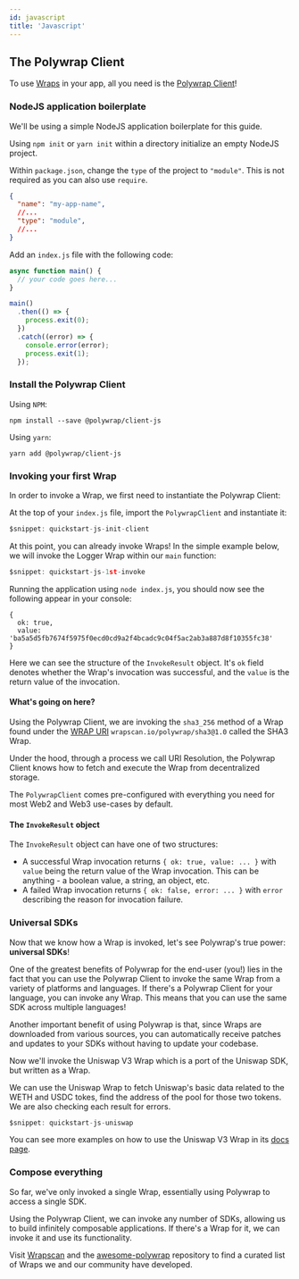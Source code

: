 ```yaml
---
id: javascript
title: 'Javascript'
---
```


## The Polywrap Client

To use [Wraps](/concepts/wraps) in your app, all you need is the [Polywrap Client](/clients)!

### NodeJS application boilerplate

We'll be using a simple NodeJS application boilerplate for this guide.

Using `npm init` or `yarn init` within a directory initialize an empty NodeJS project.

Within `package.json`, change the `type` of the project to `"module"`. This is not required as you can also use `require`.

```json title="package.json"
{
  "name": "my-app-name",
  //...
  "type": "module",
  //...
}
```

Add an `index.js` file with the following code:

```javascript title="index.js"
async function main() {
  // your code goes here...
}

main()
  .then(() => {
    process.exit(0);
  })
  .catch((error) => {
    console.error(error);
    process.exit(1);
  });

```

### Install the Polywrap Client

Using `NPM`:
```
npm install --save @polywrap/client-js
```

Using `yarn`:
```
yarn add @polywrap/client-js
```

### Invoking your first Wrap

In order to invoke a Wrap, we first need to instantiate the Polywrap Client:

At the top of your `index.js` file, import the `PolywrapClient` and instantiate it:

```javascript title="index.js"
$snippet: quickstart-js-init-client
```

At this point, you can already invoke Wraps! In the simple example below, we will invoke the Logger Wrap within our `main` function:

```javascript
$snippet: quickstart-js-1st-invoke
```

Running the application using `node index.js`, you should now see the following appear in your console:

```
{
  ok: true,
  value: 'ba5a5d5fb7674f5975f0ecd0cd9a2f4bcadc9c04f5ac2ab3a887d8f10355fc38'
}
```

Here we can see the structure of the `InvokeResult` object. It's `ok` field denotes whether the Wrap's invocation was successful, and the `value` is the return value of the invocation.

#### What's going on here?

Using the Polywrap Client, we are invoking the `sha3_256` method of a Wrap found under the [WRAP URI](/concepts/uris) `wrapscan.io/polywrap/sha3@1.0` called the SHA3 Wrap.

Under the hood, through a process we call URI Resolution, the Polywrap Client knows how to fetch and execute the Wrap from decentralized storage.

The `PolywrapClient` comes pre-configured with everything you need for most Web2 and Web3 use-cases by default.

#### The `InvokeResult` object

The `InvokeResult` object can have one of two structures:

- A successful Wrap invocation returns `{ ok: true, value: ... }` with `value` being the return value of the Wrap invocation. This can be anything - a boolean value, a string, an object, etc.
- A failed Wrap invocation returns `{ ok: false, error: ... }` with `error` describing the reason for invocation failure.

### Universal SDKs

Now that we know how a Wrap is invoked, let's see Polywrap's true power: **universal SDKs**!

One of the greatest benefits of Polywrap for the end-user (you!) lies in the fact that you can use the Polywrap Client to invoke the same Wrap from a variety of platforms and languages. If there's a Polywrap Client for your language, you can invoke any Wrap. This means that you can use the same SDK across multiple languages!

Another important benefit of using Polywrap is that, since Wraps are downloaded from various sources, you can automatically receive patches and updates to your SDKs without having to update your codebase.

Now we'll invoke the Uniswap V3 Wrap which is a port of the Uniswap SDK, but written as a Wrap.

We can use the Uniswap Wrap to fetch Uniswap's basic data related to the WETH and USDC tokes, find the address of the pool for those two tokens. We are also checking each result for errors.

```javascript
$snippet: quickstart-js-uniswap
```

You can see more examples on how to use the Uniswap V3 Wrap in its [docs page](https://uniswap.docs.wrappers.io/).

### Compose everything

So far, we've only invoked a single Wrap, essentially using Polywrap to access a single SDK.

Using the Polywrap Client, we can invoke any number of SDKs, allowing us to build infinitely composable applications. If there's a Wrap for it, we can invoke it and use its functionality.

Visit [Wrapscan](https://www.wrapscan.io/) and the [awesome-polywrap](https://github.com/polywrap/awesome-polywrap) repository to find a curated list of Wraps we and our community have developed.